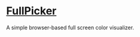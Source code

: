 # [FullPicker](http://czechmate777.github.io/FullPicker/)
A simple browser-based full screen color visualizer.
